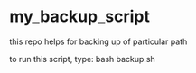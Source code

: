 # my_backup_script
this repo helps for backing up of particular path


to run this script, type: bash backup.sh
